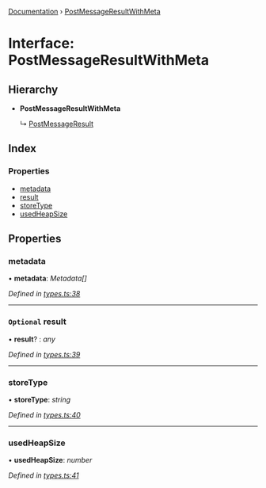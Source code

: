 [Documentation](../README.md) › [PostMessageResultWithMeta](postmessageresultwithmeta.md)

# Interface: PostMessageResultWithMeta

## Hierarchy

* **PostMessageResultWithMeta**

  ↳ [PostMessageResult](postmessageresult.md)

## Index

### Properties

* [metadata](postmessageresultwithmeta.md#metadata)
* [result](postmessageresultwithmeta.md#optional-result)
* [storeType](postmessageresultwithmeta.md#storetype)
* [usedHeapSize](postmessageresultwithmeta.md#usedheapsize)

## Properties

###  metadata

• **metadata**: *Metadata[]*

*Defined in [types.ts:38](https://github.com/badbatch/cachemap/blob/27e229b/packages/core-worker/src/types.ts#L38)*

___

### `Optional` result

• **result**? : *any*

*Defined in [types.ts:39](https://github.com/badbatch/cachemap/blob/27e229b/packages/core-worker/src/types.ts#L39)*

___

###  storeType

• **storeType**: *string*

*Defined in [types.ts:40](https://github.com/badbatch/cachemap/blob/27e229b/packages/core-worker/src/types.ts#L40)*

___

###  usedHeapSize

• **usedHeapSize**: *number*

*Defined in [types.ts:41](https://github.com/badbatch/cachemap/blob/27e229b/packages/core-worker/src/types.ts#L41)*
